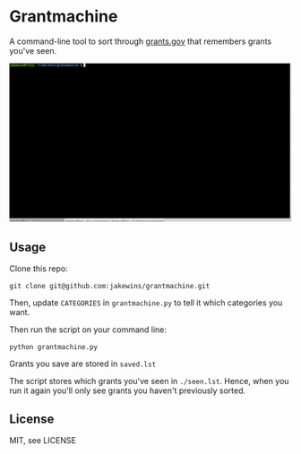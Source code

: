 # Grantmachine

A command-line tool to sort through [grants.gov](https://www.grants.gov) that remembers grants you've seen.

![Usage example](https://github.com/jakewins/grantmachine/blob/master/example.gif "Usage example")

## Usage

Clone this repo:

    git clone git@github.com:jakewins/grantmachine.git

Then, update `CATEGORIES` in `grantmachine.py` to tell it which
categories you want.

Then run the script on your command line:

    python grantmachine.py

Grants you save are stored in `saved.lst`

The script stores which grants you've seen in `./seen.lst`.
Hence, when you run it again you'll only see grants you haven't previously sorted.

## License

MIT, see LICENSE
